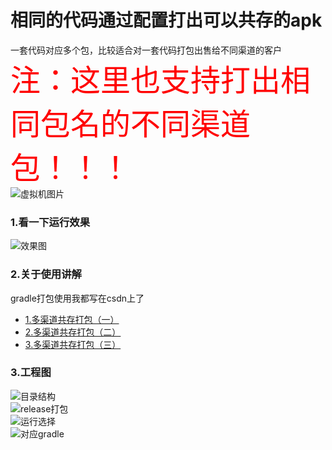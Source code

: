 # 相同的代码通过配置打出可以共存的apk
一套代码对应多个包，比较适合对一套代码打包出售给不同渠道的客户<br>
<font color=RED size=72>注：这里也支持打出相同包名的不同渠道包！！！</font><br>
![虚拟机图片](https://github.com/1181631922/CodeToPackage/blob/master/screenshots/7B5909C0-047D-4F0A-BCA0-3B5E48004C67.png)
### 1.看一下运行效果
![效果图](https://github.com/1181631922/CodeToPackage/blob/master/screenshots/codetest.gif)
### 2.关于使用讲解
gradle打包使用我都写在csdn上了<br>
* [1.多渠道共存打包（一）](http://blog.csdn.net/qq_23195583/article/details/53781764)<br>
* [2.多渠道共存打包（二）](http://blog.csdn.net/qq_23195583/article/details/53782019)<br>
* [3.多渠道共存打包（三）](http://blog.csdn.net/qq_23195583/article/details/53782174)


### 3.工程图
![目录结构](https://github.com/1181631922/CodeToPackage/blob/master/screenshots/1C495E10-8C0A-4621-9DD8-FCF6F8806F5F.png)<br>
![release打包](https://github.com/1181631922/CodeToPackage/blob/master/screenshots/6529D514-7DB5-4075-964A-D3201ABDE177.png)<br>
![运行选择](https://github.com/1181631922/CodeToPackage/blob/master/screenshots/21F35201-BE52-45F4-880D-FF9FF0185125.png)<br>
![对应gradle](https://github.com/1181631922/CodeToPackage/blob/master/screenshots/F9025C18-38D0-40A6-91E8-AD1286E855A5.png)<br>